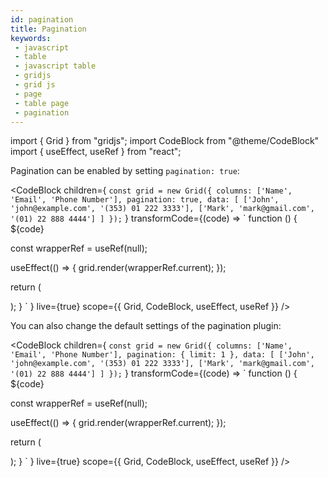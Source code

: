 ```yaml
---
id: pagination
title: Pagination
keywords:
 - javascript
 - table
 - javascript table
 - gridjs
 - grid js
 - page
 - table page
 - pagination
---
```


import { Grid } from "gridjs";
import CodeBlock from "@theme/CodeBlock"
import { useEffect, useRef } from "react";

Pagination can be enabled by setting `pagination: true`:

<CodeBlock children={
`
const grid = new Grid({
  columns: ['Name', 'Email', 'Phone Number'],
  pagination: true,
  data: [
    ['John', 'john@example.com', '(353) 01 222 3333'],
    ['Mark', 'mark@gmail.com',   '(01) 22 888 4444']
  ]
});
`
}
 transformCode={(code) => 
`
function () {
  ${code}
 
  const wrapperRef = useRef(null);
   
  useEffect(() => {
    grid.render(wrapperRef.current);
  });
  
  return (
    <div ref={wrapperRef} />
  );
}
`
} live={true} scope={{ Grid, CodeBlock, useEffect, useRef }} />

You can also change the default settings of the pagination plugin:


<CodeBlock children={
`
const grid = new Grid({
  columns: ['Name', 'Email', 'Phone Number'],
  pagination: {
    limit: 1
  },
  data: [
    ['John', 'john@example.com', '(353) 01 222 3333'],
    ['Mark', 'mark@gmail.com',   '(01) 22 888 4444']
  ]
});
`
}
 transformCode={(code) => 
`
function () {
  ${code}
 
  const wrapperRef = useRef(null);
   
  useEffect(() => {
    grid.render(wrapperRef.current);
  });
  
  return (
    <div ref={wrapperRef} />
  );
}
`
} live={true} scope={{ Grid, CodeBlock, useEffect, useRef }} />

